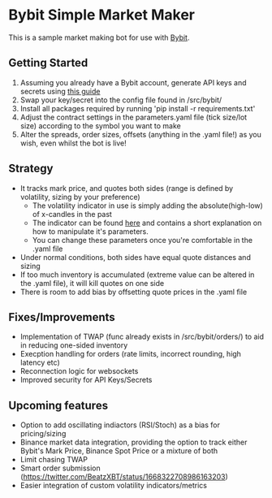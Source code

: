 Bybit Simple Market Maker
===================

This is a sample market making bot for use with [Bybit](https://www.bybit.com/en-US/).


Getting Started
---------------

1. Assuming you already have a Bybit account, generate API keys and secrets using [this guide](https://learn.bybit.com/bybit-guide/how-to-create-a-bybit-api-key/)
2. Swap your key/secret into the config file found in /src/bybit/
3. Install all packages required by running 'pip install -r requirements.txt' 
4. Adjust the contract settings in the parameters.yaml file (tick size/lot size) according to the symbol you want to make
5. Alter the spreads, order sizes, offsets (anything in the .yaml file!) as you wish, even whilst the bot is live!


Strategy
---------------

* It tracks mark price, and quotes both sides (range is defined by volatility, sizing by your preference)
  * The volatility indicator in use is simply adding the absolute(high-low) of x-candles in the past
  * The indicator can be found [here](https://www.tradingview.com/script/p5sEaH9V-Simple-Range-Volatility/) and contains a short explanation on how to manipulate it's parameters.
  * You can change these parameters once you're comfortable in the .yaml file 
* Under normal conditions, both sides have equal quote distances and sizing
* If too much inventory is accumulated (extreme value can be altered in the .yaml file), it will kill quotes on one side
* There is room to add bias by offsetting quote prices in the .yaml file


Fixes/Improvements
---------------

* Implementation of TWAP (func already exists in /src/bybit/orders/) to aid in reducing one-sided inventory
* Execption handling for orders (rate limits, incorrect rounding, high latency etc)
* Reconnection logic for websockets
* Improved security for API Keys/Secrets
  

Upcoming features
---------------
* Option to add oscillating indiactors (RSI/Stoch) as a bias for pricing/sizing
* Binance market data integration, providing the option to track either Bybit's Mark Price, Binance Spot Price or a mixture of both
* Limit chasing TWAP
* Smart order submission (https://twitter.com/BeatzXBT/status/1668322708986163203)
* Easier integration of custom volatility indicators/metrics
